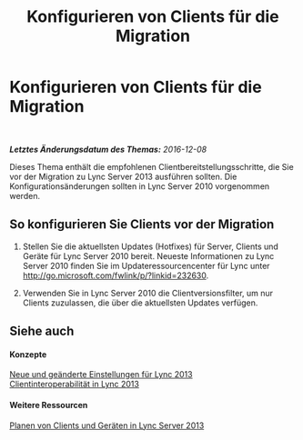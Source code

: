 ﻿---
title: Konfigurieren von Clients für die Migration
TOCTitle: Konfigurieren von Clients für die Migration
ms:assetid: ca796a3d-9705-43a5-a6c4-09da9923b5cc
ms:mtpsurl: https://technet.microsoft.com/de-de/library/JJ205263(v=OCS.15)
ms:contentKeyID: 49295404
ms.date: 12/10/2016
mtps_version: v=OCS.15
ms.translationtype: HT
---

# Konfigurieren von Clients für die Migration

 

_**Letztes Änderungsdatum des Themas:** 2016-12-08_

Dieses Thema enthält die empfohlenen Clientbereitstellungsschritte, die Sie vor der Migration zu Lync Server 2013 ausführen sollten. Die Konfigurationsänderungen sollten in Lync Server 2010 vorgenommen werden.

## So konfigurieren Sie Clients vor der Migration

1.  Stellen Sie die aktuellsten Updates (Hotfixes) für Server, Clients und Geräte für Lync Server 2010 bereit. Neueste Informationen zu Lync Server 2010 finden Sie im Updateressourcencenter für Lync unter <http://go.microsoft.com/fwlink/p/?linkid=232630>.

2.  Verwenden Sie in Lync Server 2010 die Clientversionsfilter, um nur Clients zuzulassen, die über die aktuellsten Updates verfügen.

## Siehe auch

#### Konzepte

[Neue und geänderte Einstellungen für Lync 2013](lync-server-2013-new-and-changed-settings-for-lync-2013.md)  
[Clientinteroperabilität in Lync 2013](lync-server-2013-client-interoperability-in-lync-2013.md)  

#### Weitere Ressourcen

[Planen von Clients und Geräten in Lync Server 2013](lync-server-2013-planning-for-clients-and-devices.md)

